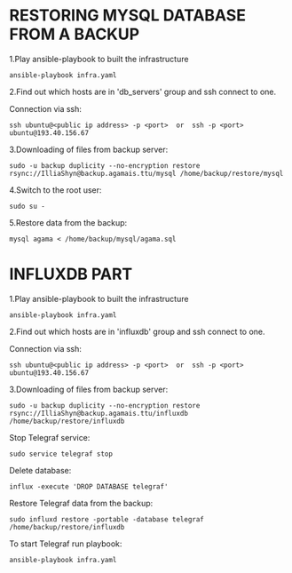 # RESTORING MYSQL DATABASE FROM A BACKUP


1.Play ansible-playbook to built the infrastructure


    ansible-playbook infra.yaml


2.Find out which hosts are in 'db_servers' group and ssh connect to one.


Connection via ssh:
   
    ssh ubuntu@<public ip address> -p <port>  or  ssh -p <port> ubuntu@193.40.156.67 


3.Downloading of files from backup server:
   
    sudo -u backup duplicity --no-encryption restore rsync://IlliaShyn@backup.agamais.ttu/mysql /home/backup/restore/mysql


4.Switch to the root user:


    sudo su - 


5.Restore data from the backup:


    mysql agama < /home/backup/mysql/agama.sql




# INFLUXDB PART


1.Play ansible-playbook to built the infrastructure


    ansible-playbook infra.yaml


2.Find out which hosts are in 'influxdb' group and ssh connect to one.


Connection via ssh:
   
    ssh ubuntu@<public ip address> -p <port>  or  ssh -p <port> ubuntu@193.40.156.67 


3.Downloading of files from backup server:
   
    sudo -u backup duplicity --no-encryption restore rsync://IlliaShyn@backup.agamais.ttu/influxdb /home/backup/restore/influxdb


Stop Telegraf service:


    sudo service telegraf stop


Delete database:


    influx -execute 'DROP DATABASE telegraf'


Restore Telegraf data from the backup:


    sudo influxd restore -portable -database telegraf /home/backup/restore/influxdb


To start Telegraf run playbook:


    ansible-playbook infra.yaml

